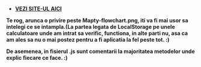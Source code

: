 - __[VEZI SITE-UL AICI](https://glucianrogojanu.github.io/Mapty-APP/)__ 

__Te rog, arunca o privire peste Mapty-flowchart.png, iti va fi mai usor sa intelegi ce se intampla.(La partea legata de LocalStorage pe unele calculatoare unde am intrat sa verific, functiona, in alte parti nu, asa ca am ales sa nu o mai postez pentru a fi aplicatia la fel peste tot. :)__

__De asemenea, in fisierul .js sunt comentarii la majoritatea metodelor unde explic fiecare ce face. :)__
